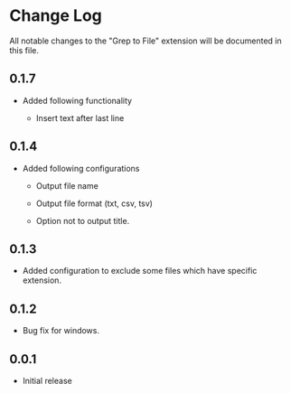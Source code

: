 # Change Log

All notable changes to the "Grep to File" extension will be documented in this file.

## 0.1.7

- Added following functionality

  - Insert text after last line

## 0.1.4

- Added following configurations

  - Output file name

  - Output file format (txt, csv, tsv)

  - Option not to output title.

## 0.1.3

- Added configuration to exclude some files which have specific extension.

## 0.1.2

- Bug fix for windows.

## 0.0.1

- Initial release

